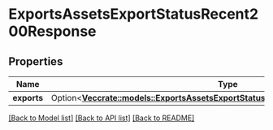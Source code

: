 # ExportsAssetsExportStatusRecent200Response

## Properties

Name | Type | Description | Notes
------------ | ------------- | ------------- | -------------
**exports** | Option<[**Vec<crate::models::ExportsAssetsExportStatusRecent200ResponseExportsInner>**](exports_assets_export_status_recent_200_response_exports_inner.md)> |  | [optional]

[[Back to Model list]](../README.md#documentation-for-models) [[Back to API list]](../README.md#documentation-for-api-endpoints) [[Back to README]](../README.md)



